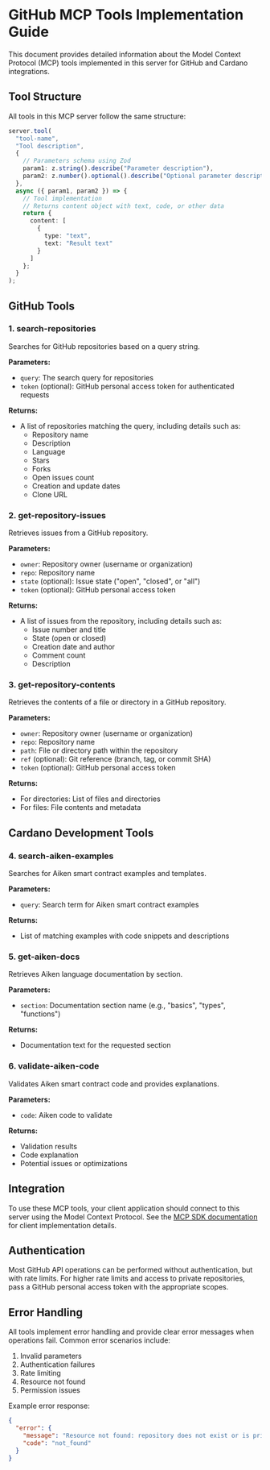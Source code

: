 # GitHub MCP Tools Implementation Guide

This document provides detailed information about the Model Context Protocol (MCP) tools implemented in this server for GitHub and Cardano integrations.

## Tool Structure

All tools in this MCP server follow the same structure:

```typescript
server.tool(
  "tool-name",
  "Tool description",
  {
    // Parameters schema using Zod
    param1: z.string().describe("Parameter description"),
    param2: z.number().optional().describe("Optional parameter description"),
  },
  async ({ param1, param2 }) => {
    // Tool implementation
    // Returns content object with text, code, or other data
    return {
      content: [
        {
          type: "text",
          text: "Result text"
        }
      ]
    };
  }
);
```

## GitHub Tools

### 1. search-repositories

Searches for GitHub repositories based on a query string.

**Parameters:**
- `query`: The search query for repositories
- `token` (optional): GitHub personal access token for authenticated requests

**Returns:**
- A list of repositories matching the query, including details such as:
  - Repository name
  - Description
  - Language
  - Stars
  - Forks
  - Open issues count
  - Creation and update dates
  - Clone URL

### 2. get-repository-issues

Retrieves issues from a GitHub repository.

**Parameters:**
- `owner`: Repository owner (username or organization)
- `repo`: Repository name
- `state` (optional): Issue state ("open", "closed", or "all")
- `token` (optional): GitHub personal access token

**Returns:**
- A list of issues from the repository, including details such as:
  - Issue number and title
  - State (open or closed)
  - Creation date and author
  - Comment count
  - Description

### 3. get-repository-contents

Retrieves the contents of a file or directory in a GitHub repository.

**Parameters:**
- `owner`: Repository owner (username or organization)
- `repo`: Repository name
- `path`: File or directory path within the repository
- `ref` (optional): Git reference (branch, tag, or commit SHA)
- `token` (optional): GitHub personal access token

**Returns:**
- For directories: List of files and directories
- For files: File contents and metadata

## Cardano Development Tools

### 4. search-aiken-examples

Searches for Aiken smart contract examples and templates.

**Parameters:**
- `query`: Search term for Aiken smart contract examples

**Returns:**
- List of matching examples with code snippets and descriptions

### 5. get-aiken-docs

Retrieves Aiken language documentation by section.

**Parameters:**
- `section`: Documentation section name (e.g., "basics", "types", "functions")

**Returns:**
- Documentation text for the requested section

### 6. validate-aiken-code

Validates Aiken smart contract code and provides explanations.

**Parameters:**
- `code`: Aiken code to validate

**Returns:**
- Validation results
- Code explanation
- Potential issues or optimizations

## Integration

To use these MCP tools, your client application should connect to this server using the Model Context Protocol. See the [MCP SDK documentation](https://modelcontextprotocol.io) for client implementation details.

## Authentication

Most GitHub API operations can be performed without authentication, but with rate limits. For higher rate limits and access to private repositories, pass a GitHub personal access token with the appropriate scopes.

## Error Handling

All tools implement error handling and provide clear error messages when operations fail. Common error scenarios include:

1. Invalid parameters
2. Authentication failures
3. Rate limiting
4. Resource not found
5. Permission issues

Example error response:

```json
{
  "error": {
    "message": "Resource not found: repository does not exist or is private",
    "code": "not_found"
  }
}
```
